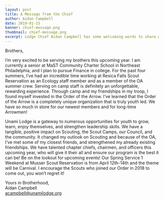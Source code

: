 ```yaml
---
layout: post
title: A Message from the Chief
author: Aidan Campbell
date: 2019-01-15
banner: chief-message.png
thumbnail: chief-message.png
excerpt: Lodge Chief Aidan Campbell has some welcoming words to share with the members of Unami Lodge, One.
---
```


Brothers,

I’m very excited to be serving my brothers this upcoming year. I am currently a senior at MaST Community Charter School in Northeast Philadelphia, and I plan to pursue Finance in college. For the past four summers, I’ve had an incredible time working at Resica Falls Scout Reservation as an Ecology staff member and as a member of the OA summer crew. Serving on camp staff is definitely an unforgettable, rewarding experience. Through camp and my friendships in my troop, I found myself invested in the Order of the Arrow. I’ve learned that the Order of the Arrow is a completely unique organization that is truly youth led. We have so much in store for our newest members and for long-time Arrowmen!

Unami Lodge is a gateway to numerous opportunities for youth to grow, learn, enjoy themselves, and strengthen leadership skills. We have a tangible, positive impact on Scouting, the Scout Camps, our Council, and the community. It changed my outlook on Scouting and because of the OA, I’ve met some of my closest friends, and strengthened my already existing friendships. We have talented chapter chiefs, chairmen, and officers this upcoming year, who will give it their all and ensure our program is the best it can be! Be on the lookout for upcoming events! Our Spring Service 1 Weekend at Musser Scout Reservation is from April 12th-14th and the theme will be Carnival. I encourage the Scouts who joined our Order in 2018 to come out, you won’t regret it!

Yours in Brotherhood,<br>
Aidan Campbell <br>
acampbell@unamilodge.org
